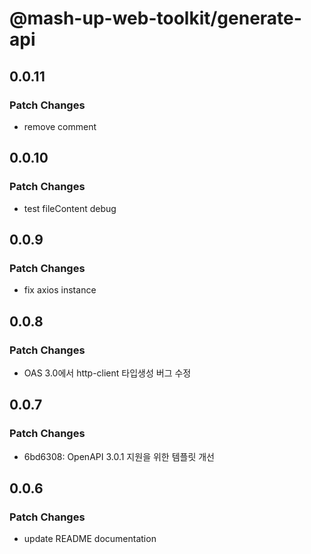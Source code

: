 # @mash-up-web-toolkit/generate-api

## 0.0.11

### Patch Changes

- remove comment

## 0.0.10

### Patch Changes

- test fileContent debug

## 0.0.9

### Patch Changes

- fix axios instance

## 0.0.8

### Patch Changes

- OAS 3.0에서 http-client 타입생성 버그 수정

## 0.0.7

### Patch Changes

- 6bd6308: OpenAPI 3.0.1 지원을 위한 템플릿 개선

## 0.0.6

### Patch Changes

- update README documentation
